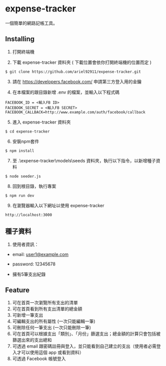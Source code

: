 # expense-tracker
一個簡單的網路記帳工具。


## Installing
1. 打開終端機


2. 下載 expense-tracker 資料夾 ( 下載位置會依你打開終端機的位置而定 )

```
$ git clone https://github.com/ariel92911/expense-tracker.git
```

3. 請在 https://developers.facebook.com/ 申請第三方登入用的金鑰

4. 在本檔案的跟目錄新增 .env 的檔案，並輸入以下程式碼
```
FACEBOOK_ID = <輸入FB ID>
FACEBOOK_SECRET = <輸入FB SECRET>
FACEBOOK_CALLBACK=http://www.example.com/auth/facebook/callback 
```

5. 進入 expense-tracker 資料夾
```
$ cd expense-tracker
```

6. 安裝npm套件
```
$ npm install
```

7. 至 .\expense-tracker\models\seeds 資料夾，執行以下指令，以新增種子資料
```
$ node seeder.js
```

8. 回到根目錄，執行專案
```
$ npm run dev
```

9. 在瀏覽器輸入以下網址以使用 expense-tracker
```
http://localhost:3000
```

## 種子資料
1. 使用者資訊：

+ email: user1@example.com

+ password: 12345678

+ 擁有5筆支出紀錄




## Feature
1) 可在首頁一次瀏覽所有支出的清單
2) 可在首頁看到所有支出清單的總金額
3) 可新增一筆支出
4) 可編輯支出的所有屬性 (一次只能編輯一筆)
5) 可刪除任何一筆支出 (一次只能刪除一筆)
6) 可在首頁可以根據支出「類別」、「月份」篩選支出；總金額的計算只會包括被篩選出來的支出總和
7) 可透過 email 跟密碼註冊與登入，並只能看到自己建立的支出（使用者必需登入才可以使用這個 app 或看到資料）
8) 可透過 Facebook 帳號登入

